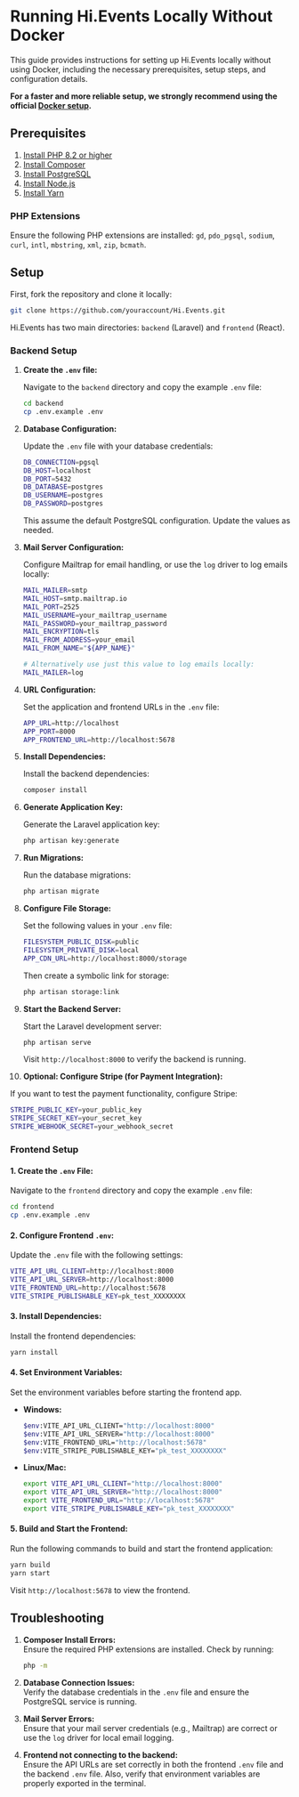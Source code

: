 # Running Hi.Events Locally Without Docker

This guide provides instructions for setting up Hi.Events locally without using Docker, including the necessary prerequisites,
setup steps, and configuration details.

**For a faster and more reliable setup, we strongly recommend using the official [Docker setup](https://hi.events/docs/getting-started/quick-start).**

## Prerequisites

1. [Install PHP 8.2 or higher](https://www.php.net/downloads.php)
2. [Install Composer](https://getcomposer.org/download/)
3. [Install PostgreSQL](https://www.postgresql.org/download/)
4. [Install Node.js](https://nodejs.org/en)
5. [Install Yarn](https://yarnpkg.com/getting-started/install)

### PHP Extensions

Ensure the following PHP extensions are installed: `gd`, `pdo_pgsql`, `sodium`, `curl`, `intl`, `mbstring`, `xml`, `zip`, `bcmath`.

## Setup

First, fork the repository and clone it locally:

```bash
git clone https://github.com/youraccount/Hi.Events.git
```

Hi.Events has two main directories: `backend` (Laravel) and `frontend` (React).

### Backend Setup

1. **Create the `.env` file:**

   Navigate to the `backend` directory and copy the example `.env` file:

   ```bash
   cd backend
   cp .env.example .env
   ```

2. **Database Configuration:**

   Update the `.env` file with your database credentials:

   ```bash
   DB_CONNECTION=pgsql
   DB_HOST=localhost
   DB_PORT=5432
   DB_DATABASE=postgres
   DB_USERNAME=postgres
   DB_PASSWORD=postgres
   ```

   This assume the default PostgreSQL configuration. Update the values as needed.

3. **Mail Server Configuration:**

   Configure Mailtrap for email handling, or use the `log` driver to log emails locally:

   ```bash
   MAIL_MAILER=smtp
   MAIL_HOST=smtp.mailtrap.io
   MAIL_PORT=2525
   MAIL_USERNAME=your_mailtrap_username
   MAIL_PASSWORD=your_mailtrap_password
   MAIL_ENCRYPTION=tls
   MAIL_FROM_ADDRESS=your_email
   MAIL_FROM_NAME="${APP_NAME}"

   # Alternatively use just this value to log emails locally:
   MAIL_MAILER=log
   ```

4. **URL Configuration:**

   Set the application and frontend URLs in the `.env` file:

   ```bash
   APP_URL=http://localhost
   APP_PORT=8000
   APP_FRONTEND_URL=http://localhost:5678
   ```

5. **Install Dependencies:**

   Install the backend dependencies:

   ```bash
   composer install
   ```

6. **Generate Application Key:**

   Generate the Laravel application key:

   ```bash
   php artisan key:generate
   ```

7. **Run Migrations:**

   Run the database migrations:

   ```bash
   php artisan migrate
   ```

8. **Configure File Storage:**

   Set the following values in your `.env` file:

   ```bash
   FILESYSTEM_PUBLIC_DISK=public
   FILESYSTEM_PRIVATE_DISK=local
   APP_CDN_URL=http://localhost:8000/storage
   ```

   Then create a symbolic link for storage:

   ```bash
   php artisan storage:link
   ```

9. **Start the Backend Server:**

   Start the Laravel development server:

   ```bash
   php artisan serve
   ```

   Visit `http://localhost:8000` to verify the backend is running.

10. **Optional: Configure Stripe (for Payment Integration):**

If you want to test the payment functionality, configure Stripe:

```bash
STRIPE_PUBLIC_KEY=your_public_key
STRIPE_SECRET_KEY=your_secret_key
STRIPE_WEBHOOK_SECRET=your_webhook_secret
```

### Frontend Setup

#### 1. **Create the `.env` File:**

Navigate to the `frontend` directory and copy the example `.env` file:

   ```bash
   cd frontend
   cp .env.example .env
   ```

#### 2. **Configure Frontend `.env`:**

Update the `.env` file with the following settings:

   ```bash
   VITE_API_URL_CLIENT=http://localhost:8000
   VITE_API_URL_SERVER=http://localhost:8000
   VITE_FRONTEND_URL=http://localhost:5678
   VITE_STRIPE_PUBLISHABLE_KEY=pk_test_XXXXXXXX
   ```

#### 3. **Install Dependencies:**

Install the frontend dependencies:

   ```bash
   yarn install
   ```

#### 4. **Set Environment Variables:**

Set the environment variables before starting the frontend app.

- **Windows:**

  ```bash
  $env:VITE_API_URL_CLIENT="http://localhost:8000"
  $env:VITE_API_URL_SERVER="http://localhost:8000"
  $env:VITE_FRONTEND_URL="http://localhost:5678"
  $env:VITE_STRIPE_PUBLISHABLE_KEY="pk_test_XXXXXXXX"
  ```

- **Linux/Mac:**

  ```bash
  export VITE_API_URL_CLIENT="http://localhost:8000"
  export VITE_API_URL_SERVER="http://localhost:8000"
  export VITE_FRONTEND_URL="http://localhost:5678"
  export VITE_STRIPE_PUBLISHABLE_KEY="pk_test_XXXXXXXX"
  ```

#### 5. **Build and Start the Frontend:**

Run the following commands to build and start the frontend application:

   ```bash
   yarn build
   yarn start
   ```

Visit `http://localhost:5678` to view the frontend.

## Troubleshooting

1. **Composer Install Errors:**  
   Ensure the required PHP extensions are installed. Check by running:

   ```bash
   php -m
   ```

2. **Database Connection Issues:**  
   Verify the database credentials in the `.env` file and ensure the PostgreSQL service is running.

3. **Mail Server Errors:**  
   Ensure that your mail server credentials (e.g., Mailtrap) are correct or use the `log` driver for local email logging.

4. **Frontend not connecting to the backend:**  
   Ensure the API URLs are set correctly in both the frontend `.env` file and the backend `.env` file. Also, verify that environment variables are properly exported in the terminal.
